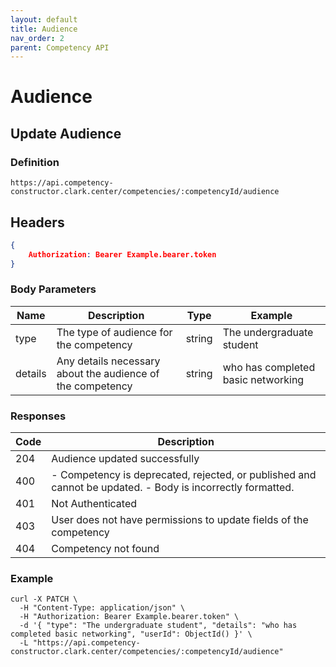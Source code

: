 ```yaml
---
layout: default
title: Audience
nav_order: 2
parent: Competency API
---
```

# Audience
## Update Audience

### Definition
```http
https://api.competency-constructor.clark.center/competencies/:competencyId/audience
```

## Headers
```json
{
    Authorization: Bearer Example.bearer.token
}
```

### Body Parameters

| Name | Description | Type | Example |
| ----------- | ----------- | ----------- | ----------- |
| type | The type of audience for the competency | string | The undergraduate student |
| details | Any details necessary about the audience of the competency | string | who has completed basic networking |

### Responses

| Code | Description |
| ----------- | ----------- |
| 204 | Audience updated successfully |
| 400 | - Competency is deprecated, rejected, or published and cannot be updated. - Body is incorrectly formatted. |
| 401 | Not Authenticated  |
| 403 | User does not have permissions to update fields of the competency |
| 404 | Competency not found |

### Example

```
curl -X PATCH \
  -H "Content-Type: application/json" \
  -H "Authorization: Bearer Example.bearer.token" \
  -d '{ "type": "The undergraduate student", "details": "who has completed basic networking", "userId": ObjectId() }' \
  -L "https://api.competency-constructor.clark.center/competencies/:competencyId/audience"
```


